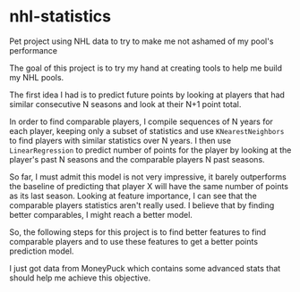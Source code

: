 # nhl-statistics
Pet project using NHL data to try to make me not ashamed of my pool's performance

The goal of this project is to try my hand at creating tools to help me build my NHL pools.

The first idea I had is to predict future points by looking at players that had similar consecutive N seasons and look at their N+1 point total.

In order to find comparable players, I compile sequences of N years for each player, keeping only a subset of statistics and use `KNearestNeighbors` to find players with similar statistics over N years. I then use `LinearRegression` to predict number of points for the player by looking at the player's past N seasons and the comparable players N past seasons.

So far, I must admit this model is not very impressive, it barely outperforms the baseline of predicting that player X will have the same number of points as its last season. Looking at feature importance, I can see that the comparable players statistics aren't really used. I believe that by finding better comparables, I might reach a better model. 

So, the following steps for this project is to find better features to find comparable players and to use these features to get a better points prediction model.

I just got data from MoneyPuck which contains some advanced stats that should help me achieve this objective.
